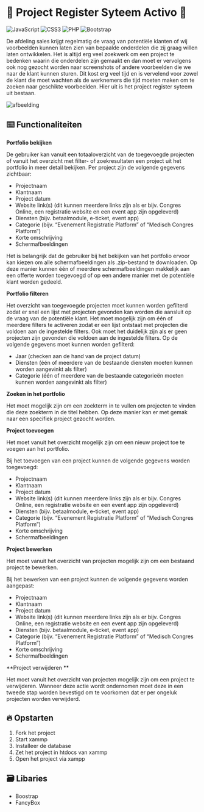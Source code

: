 # 🌟 Project Register Syteem Activo 🌟  
![JavaScript](https://img.shields.io/badge/javascript-%23323330.svg?style=for-the-badge&logo=javascript&logoColor=%23F7DF1E)  ![CSS3](https://img.shields.io/badge/css3-%231572B6.svg?style=for-the-badge&logo=css3&logoColor=white)  ![PHP](https://img.shields.io/badge/php-%23777BB4.svg?style=for-the-badge&logo=php&logoColor=white) 
![Bootstrap](https://img.shields.io/badge/bootstrap-%23563D7C.svg?style=for-the-badge&logo=bootstrap&logoColor=white)

De afdeling sales krijgt regelmatig de vraag van potentiële klanten of wij voorbeelden kunnen laten zien van bepaalde onderdelen die zij graag willen laten ontwikkelen.
Het is altijd erg veel zoekwerk om een project te bedenken waarin die onderdelen zijn gemaakt en dan moet er vervolgens ook nog gezocht worden naar screenshots of andere voorbeelden die we naar de klant kunnen sturen.
Dit kost erg veel tijd en is vervelend voor zowel de klant die moet wachten als de werknemers die tijd moeten maken om te zoeken naar geschikte voorbeelden. Hier uit is het project register syteem uit bestaan. 


 
![afbeelding](https://user-images.githubusercontent.com/64170166/170714297-424474f9-fa11-4989-ab80-ec10da91151a.png)

## ⌨️ Functionaliteiten
**Portfolio bekijken** 

De gebruiker kan vanuit een totaaloverzicht van de toegevoegde projecten of vanuit het overzicht met filter- of zoekresultaten een project uit het portfolio in meer detail bekijken. Per project zijn de volgende gegevens zichtbaar:

- Projectnaam
- Klantnaam
- Project datum
- Website link(s) (dit kunnen meerdere links zijn als er bijv. Congres Online, een registratie website en een event app zijn opgeleverd)
- Diensten (bijv. betaalmodule, e-ticket, event app)
- Categorie (bijv. “Evenement Registratie Platform” of “Medisch Congres Platform”)
- Korte omschrijving
- Schermafbeeldingen

Het is belangrijk dat de gebruiker bij het bekijken van het portfolio ervoor kan kiezen om alle schermafbeeldingen als .zip-bestand te downloaden. Op deze manier kunnen één of meerdere schermafbeeldingen makkelijk aan een offerte worden toegevoegd of op een andere manier met de potentiële klant worden gedeeld. 

**Portfolio filteren**

Het overzicht van toegevoegde projecten moet kunnen worden gefilterd zodat er snel een lijst met projecten gevonden kan worden die aansluit op de vraag van de potentiële klant. Het moet mogelijk zijn om één of meerdere filters te activeren zodat er een lijst ontstaat met projecten die voldoen aan de ingestelde filters. Ook moet het duidelijk zijn als er geen projecten zijn gevonden die voldoen aan de ingestelde filters. Op de volgende gegevens moet kunnen worden gefilterd:
- Jaar (checken aan de hand van de project datum)
- Diensten (één of meerdere van de bestaande diensten moeten kunnen worden aangevinkt als filter)
- Categorie (één of meerdere van de bestaande categorieën moeten kunnen worden aangevinkt als filter)

**Zoeken in het portfolio**

Het moet mogelijk zijn om een zoekterm in te vullen om projecten te vinden die deze zoekterm in de titel hebben. Op deze manier kan er met gemak naar een specifiek project gezocht worden.

**Project toevoegen**

 
Het moet vanuit het overzicht mogelijk zijn om een nieuw project toe te voegen aan het portfolio.

Bij het toevoegen van een project kunnen de volgende gegevens worden toegevoegd:
- Projectnaam
- Klantnaam
- Project datum
- Website link(s) (dit kunnen meerdere links zijn als er bijv. Congres Online, een registratie website en een event app zijn opgeleverd)
- Diensten (bijv. betaalmodule, e-ticket, event app)
- Categorie (bijv. “Evenement Registratie Platform” of “Medisch Congres Platform”)
- Korte omschrijving
- Schermafbeeldingen

**Project bewerken**

Het moet vanuit het overzicht van projecten mogelijk zijn om een bestaand project te bewerken.

Bij het bewerken van een project kunnen de volgende gegevens worden aangepast: 

- Projectnaam
- Klantnaam
- Project datum
- Website link(s) (dit kunnen meerdere links zijn als er bijv. Congres Online, een registratie website en een event app zijn opgeleverd)
- Diensten (bijv. betaalmodule, e-ticket, event app)
- Categorie (bijv. “Evenement Registratie Platform” of “Medisch Congres Platform”)
- Korte omschrijving
- Schermafbeeldingen

**Project verwijderen **

Het moet vanuit het overzicht van projecten mogelijk zijn om een project te verwijderen. Wanneer deze actie wordt ondernomen moet deze in een tweede stap worden bevestigd om te voorkomen dat er per ongeluk projecten worden verwijderd.


## 🔥 Opstarten 
1. Fork het project 
2. Start xammp 
3. Installeer de database
4. Zet het project in htdocs van xammp 
5. Open het project via xampp

## 🗃 Libaries
- Boostrap 
- FancyBox

